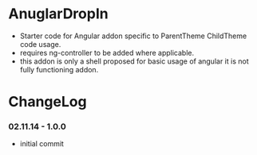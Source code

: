 AnuglarDropIn
=============

- Starter code for Angular addon specific to ParentTheme ChildTheme code usage.
- requires ng-controller to be added where applicable.
- this addon is only a shell proposed for basic usage of angular it is not fully functioning addon.

ChangeLog
=============

### 02.11.14 - 1.0.0
- initial commit